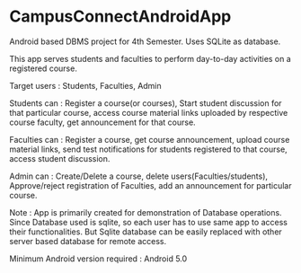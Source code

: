 # CampusConnectAndroidApp
Android based DBMS project for 4th Semester. Uses SQLite as database. 

This app serves students and faculties to perform day-to-day activities on a registered course. 

Target users : Students, Faculties, Admin

Students can : Register a course(or courses), Start student discussion for that particular course, access course material links uploaded by respective course faculty, get announcement for that course.

Faculties can : Register a course, get course announcement, upload course material links, send test notifications for students registered to that course, access student discussion.

Admin can : Create/Delete a course, delete users(Faculties/students), Approve/reject registration of Faculties, add an announcement for particular course.


Note : App is primarily created for demonstration of Database operations. Since Database used is sqlite, so each user has to use same app to access their functionalities. But Sqlite database can be easily replaced with other server based database for remote access.

Minimum Android version required : Android 5.0
